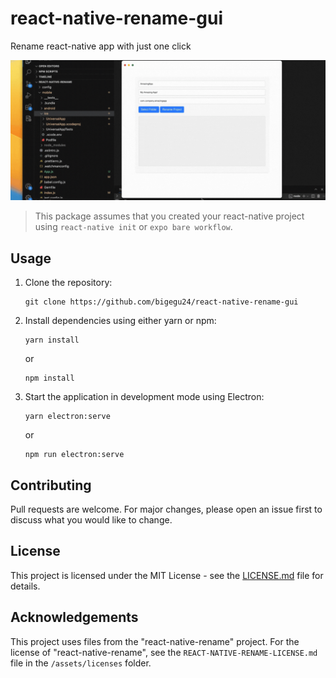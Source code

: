 # react-native-rename-gui

Rename react-native app with just one click

![React Native Rename GUI](/src/assets/gifs/react-native-gui.gif)

> This package assumes that you created your react-native project using `react-native init` or `expo bare workflow`.

## Usage

1. Clone the repository:
    ```
    git clone https://github.com/bigegu24/react-native-rename-gui
    ```

2. Install dependencies using either yarn or npm:
    ```
    yarn install
    ```
    or
    ```
    npm install
    ```

3. Start the application in development mode using Electron:
    ```
    yarn electron:serve
    ```
    or
    ```
    npm run electron:serve
    ```

## Contributing

Pull requests are welcome. For major changes, please open an issue first to discuss what you would like to change.

## License

This project is licensed under the MIT License - see the [LICENSE.md](LICENSE.md) file for details.

## Acknowledgements

This project uses files from the "react-native-rename" project. For the license of "react-native-rename", see the `REACT-NATIVE-RENAME-LICENSE.md` file in the `/assets/licenses` folder.
